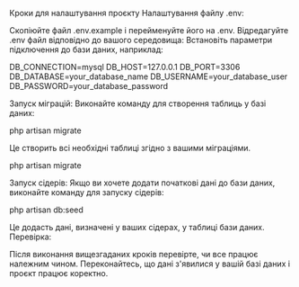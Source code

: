 Кроки для налаштування проєкту
Налаштування файлу .env:

Скопіюйте файл .env.example і перейменуйте його на .env.
Відредагуйте .env файл відповідно до вашого середовища:
Встановіть параметри підключення до бази даних, наприклад:


DB_CONNECTION=mysql
DB_HOST=127.0.0.1
DB_PORT=3306
DB_DATABASE=your_database_name
DB_USERNAME=your_database_user
DB_PASSWORD=your_database_password

Запуск міграцій:
Виконайте команду для створення таблиць у базі даних:

php artisan migrate

Це створить всі необхідні таблиці згідно з вашими міграціями.



php artisan migrate

Запуск сідерів:
Якщо ви хочете додати початкові дані до бази даних, виконайте команду для запуску сідерів:

php artisan db:seed

Це додасть дані, визначені у ваших сідерах, у таблиці бази даних.
Перевірка:

Після виконання вищезгаданих кроків перевірте, чи все працює належним чином.
Переконайтесь, що дані з'явилися у вашій базі даних і проєкт працює коректно.
